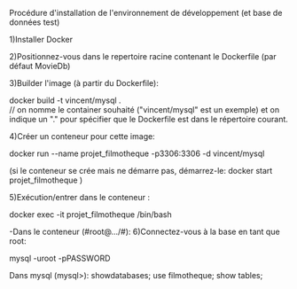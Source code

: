 Procédure d'installation de l'environnement de développement (et base de données test)

1)Installer Docker

2)Positionnez-vous dans le repertoire racine contenant le Dockerfile (par défaut MovieDb)

3)Builder l'image (à partir du Dockerfile):

docker build -t vincent/mysql .     
// on nomme le container souhaité ("vincent/mysql" est un exemple) et on indique un "." pour spécifier que le Dockerfile est dans le répertoire courant.

4)Créer un conteneur pour cette image:

docker run --name projet_filmotheque -p3306:3306 -d vincent/mysql


(si le conteneur se crée mais ne démarre pas, démarrez-le:
docker start projet_filmotheque )

5)Exécution/entrer dans le conteneur :

docker exec -it projet_filmotheque /bin/bash

-Dans le conteneur (#root@.../#):
6)Connectez-vous à la base en tant que root:

mysql -uroot -pPASSWORD

Dans mysql (mysql>):
showdatabases; 
use filmotheque;
show tables;

